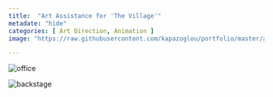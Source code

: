 ```yaml
---
title:  "Art Assistance for 'The Village'"
metadate: "hide"
categories: [ Art Direction, Animation ]
image: "https://raw.githubusercontent.com/kapazoglou/portfolio/master/assets/images/item/chorio-artDir-anim-3.jpg"

---
```


![office](https://raw.githubusercontent.com/kapazoglou/portfolio/master/assets/images/item/chorio-artDir-anim-2.png)

![backstage](https://raw.githubusercontent.com/kapazoglou/portfolio/master/assets/images/item/chorio-artDir-anim.JPG)

